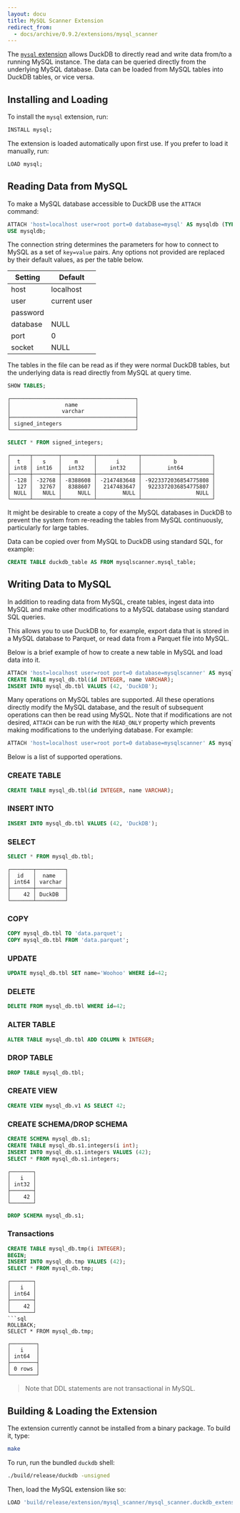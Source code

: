 ```yaml
---
layout: docu
title: MySQL Scanner Extension
redirect_from:
  - docs/archive/0.9.2/extensions/mysql_scanner
---
```


The [`mysql` extension](https://github.com/duckdb/duckdb_mysql) allows DuckDB to directly read and write data from/to a running MySQL instance. The data can be queried directly from the underlying MySQL database. Data can be loaded from MySQL tables into DuckDB tables, or vice versa.

## Installing and Loading

To install the `mysql` extension, run:

```sql
INSTALL mysql;
```

The extension is loaded automatically upon first use. If you prefer to load it manually, run:

```sql
LOAD mysql;
```

## Reading Data from MySQL


To make a MySQL database accessible to DuckDB use the `ATTACH` command:

```sql
ATTACH 'host=localhost user=root port=0 database=mysql' AS mysqldb (TYPE mysql)
USE mysqldb;
```

The connection string determines the parameters for how to connect to MySQL as a set of `key=value` pairs. Any options not provided are replaced by their default values, as per the table below.

<div class="narrow_table"></div>

| Setting  |   Default    |
|----------|--------------|
| host     | localhost    |
| user     | current user |
| password |              |
| database | NULL         |
| port     | 0            |
| socket   | NULL         |

The tables in the file can be read as if they were normal DuckDB tables, but the underlying data is read directly from MySQL at query time.

```sql
SHOW TABLES;
```
```text
┌───────────────────────────────────────┐
│                 name                  │
│                varchar                │
├───────────────────────────────────────┤
│ signed_integers                       │
└───────────────────────────────────────┘
```

```sql
SELECT * FROM signed_integers;
```
```text
┌──────┬────────┬──────────┬─────────────┬──────────────────────┐
│  t   │   s    │    m     │      i      │          b           │
│ int8 │ int16  │  int32   │    int32    │        int64         │
├──────┼────────┼──────────┼─────────────┼──────────────────────┤
│ -128 │ -32768 │ -8388608 │ -2147483648 │ -9223372036854775808 │
│  127 │  32767 │  8388607 │  2147483647 │  9223372036854775807 │
│ NULL │   NULL │     NULL │        NULL │                 NULL │
└──────┴────────┴──────────┴─────────────┴──────────────────────┘
```

It might be desirable to create a copy of the MySQL databases in DuckDB to prevent the system from re-reading the tables from MySQL continuously, particularly for large tables.

Data can be copied over from MySQL to DuckDB using standard SQL, for example:

```sql
CREATE TABLE duckdb_table AS FROM mysqlscanner.mysql_table;
```

## Writing Data to MySQL

In addition to reading data from MySQL, create tables, ingest data into MySQL and make other modifications to a MySQL database using standard SQL queries.

This allows you to use DuckDB to, for example, export data that is stored in a MySQL database to Parquet, or read data from a Parquet file into MySQL.

Below is a brief example of how to create a new table in MySQL and load data into it.

```sql
ATTACH 'host=localhost user=root port=0 database=mysqlscanner' AS mysql_db (TYPE mysql_scanner);
CREATE TABLE mysql_db.tbl(id INTEGER, name VARCHAR);
INSERT INTO mysql_db.tbl VALUES (42, 'DuckDB');
```

Many operations on MySQL tables are supported. All these operations directly modify the MySQL database, and the result of subsequent operations can then be read using MySQL.
Note that if modifications are not desired, `ATTACH` can be run with the `READ_ONLY` property which prevents making modifications to the underlying database. For example:

```sql
ATTACH 'host=localhost user=root port=0 database=mysqlscanner' AS mysql_db (TYPE mysql_scanner, READ_ONLY);
```

Below is a list of supported operations.

### CREATE TABLE

```sql
CREATE TABLE mysql_db.tbl(id INTEGER, name VARCHAR);
```

### INSERT INTO

```sql
INSERT INTO mysql_db.tbl VALUES (42, 'DuckDB');
```

### SELECT

```sql
SELECT * FROM mysql_db.tbl;
```
```text
┌───────┬─────────┐
│  id   │  name   │
│ int64 │ varchar │
├───────┼─────────┤
│    42 │ DuckDB  │
└───────┴─────────┘
```

### COPY

```sql
COPY mysql_db.tbl TO 'data.parquet';
COPY mysql_db.tbl FROM 'data.parquet';
```

### UPDATE

```sql
UPDATE mysql_db.tbl SET name='Woohoo' WHERE id=42;
```

### DELETE

```sql
DELETE FROM mysql_db.tbl WHERE id=42;
```

### ALTER TABLE

```sql
ALTER TABLE mysql_db.tbl ADD COLUMN k INTEGER;
```

### DROP TABLE

```sql
DROP TABLE mysql_db.tbl;
```

### CREATE VIEW

```sql
CREATE VIEW mysql_db.v1 AS SELECT 42;
```

### CREATE SCHEMA/DROP SCHEMA

```sql
CREATE SCHEMA mysql_db.s1;
CREATE TABLE mysql_db.s1.integers(i int);
INSERT INTO mysql_db.s1.integers VALUES (42);
SELECT * FROM mysql_db.s1.integers;
```
```text
┌───────┐
│   i   │
│ int32 │
├───────┤
│    42 │
└───────┘
```
```sql
DROP SCHEMA mysql_db.s1;
```

### Transactions

```sql
CREATE TABLE mysql_db.tmp(i INTEGER);
BEGIN;
INSERT INTO mysql_db.tmp VALUES (42);
SELECT * FROM mysql_db.tmp;
```
```text
┌───────┐
│   i   │
│ int64 │
├───────┤
│    42 │
└───────┘
```sql
ROLLBACK;
SELECT * FROM mysql_db.tmp;
```
```text
┌────────┐
│   i    │
│ int64  │
├────────┤
│ 0 rows │
└────────┘
```

> Note that DDL statements are not transactional in MySQL.

## Building & Loading the Extension

The extension currently cannot be installed from a binary package. To build it, type:

```bash
make
```

To run, run the bundled `duckdb` shell:

```bash
./build/release/duckdb -unsigned
```

Then, load the MySQL extension like so:

```sql
LOAD 'build/release/extension/mysql_scanner/mysql_scanner.duckdb_extension';
```